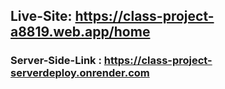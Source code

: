 
## Live-Site: https://class-project-a8819.web.app/home
### Server-Side-Link : https://class-project-serverdeploy.onrender.com
